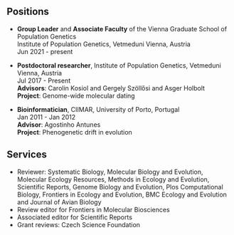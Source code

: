 ## Positions

* **Group Leader** and **Associate Faculty** of the Vienna Graduate School of Population Genetics <br/>
Institute of Population Genetics, Vetmeduni Vienna, Austria <br/>
Jun 2021 - present <br/>

* **Postdoctoral researcher**, Institute of Population Genetics, Vetmeduni Vienna, Austria <br/>
Jul 2017 - Present <br/>
**Advisors**: Carolin Kosiol and Gergely Szöllősi and Asger Holbolt <br/>
**Project**: Genome-wide molecular dating

* **Bioinformatician**, CIIMAR, University of Porto, Portugal <br/>
Jan 2011 - Jan 2012 <br/>
 **Advisor**: Agostinho Antunes<br/>
**Project**: Phenogenetic drift in evolution <br/>


## Services

*	Reviewer: Systematic Biology, Molecular Biology and Evolution, Molecular Ecology Resources, Methods in Ecology and Evolution, Scientific Reports, Genome Biology and Evolution, Plos Computational Biology, Frontiers in Ecology and Evolution, BMC Ecology and Evolution and Journal of Avian Biology 
*	Review editor for Frontiers in Molecular Biosciences 
*	Associated editor for Scientific Reports
*	Grant reviews: Czech Science Foundation
